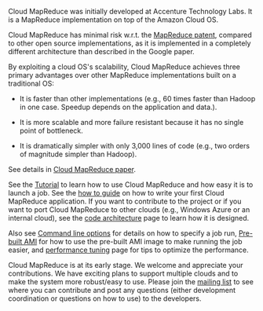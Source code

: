 Cloud MapReduce was initially developed at Accenture Technology Labs. It is a MapReduce implementation on top of the Amazon Cloud OS.

Cloud MapReduce has minimal risk w.r.t. the [MapReduce patent](http://huanliu.wordpress.com/2010/01/22/googles-mapreduce-patent-and-its-impact-on-hadoop-and-cloud-mapreduce/), compared to other open source implementations, as it is implemented in a completely different architecture than described in the Google paper.

By exploiting a cloud OS's scalability, Cloud MapReduce achieves three primary advantages over other MapReduce implementations built on a traditional OS:

  * It is faster than other implementations (e.g., 60 times faster than Hadoop in one case. Speedup depends on the application and data.).

  * It is more scalable and more failure resistant because it has no single point of bottleneck.

  * It is dramatically simpler with only 3,000 lines of code (e.g., two orders of magnitude simpler than Hadoop).

See details in [Cloud MapReduce paper](http://sites.google.com/site/huanliu/ccgrid11.pdf).

See the [Tutorial](Tutorial.md) to learn how to use Cloud MapReduce and how easy it is to launch a job. See the [how to guide](HowToWriteApp.md) on how to write your first Cloud MapReduce application. If you want to contribute to the project or if you want to port Cloud MapReduce to other clouds (e.g., Windows Azure or an internal cloud), see the [code architecture](CodeArchitecture.md) page to learn how it is designed.

Also see [Command line options](CmdLineRef.md) for details on how to specify a job run,  [Pre-built AMI](PreBuiltAMI.md) for how to use the pre-built AMI image to make running the job easier, and [performance tuning](PerformanceTuning.md) page for tips to optimize the performance.

Cloud MapReduce is at its early stage. We welcome and appreciate your contributions. We have exciting plans to support multiple clouds and to make the system more robust/easy to use. Please join the [mailing list](http://groups.google.com/group/CloudMapReduce) to see where you can contribute and post any questions (either development coordination or questions on how to use) to the developers.